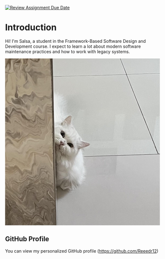[![Review Assignment Due Date](https://classroom.github.com/assets/deadline-readme-button-22041afd0340ce965d47ae6ef1cefeee28c7c493a6346c4f15d667ab976d596c.svg)](https://classroom.github.com/a/0MOLbOcH)
# Introduction
Hi! I'm Salsa, a student in the Framework-Based Software Design and Development course. 
I expect to learn a lot about modern software maintenance practices and how to work with legacy systems.

![My Image](cat.jpg)  <!-- Link to the uploaded image -->

## GitHub Profile

You can view my personalized GitHub profile (https://github.com/Reeedr12)

